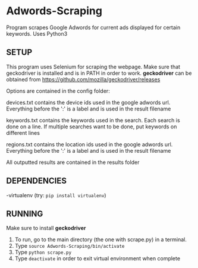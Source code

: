 # Adwords-Scraping
Program scrapes Google Adwords for current ads displayed for certain keywords. Uses Python3

SETUP
--------------------------------------------------------------------
This program uses Selenium for scraping the webpage. Make sure that geckodriver is installed and is in PATH in order to work. **geckodriver** can be obtained from https://github.com/mozilla/geckodriver/releases

Options are contained in the config folder:

devices.txt contains the device ids used in the google adwords url.
    Everything before the ':' is a label and is used in the result filename

keywords.txt contains the keywords used in the search.
    Each search is done on a line. If multiple searches want to be done, put keywords on different lines

regions.txt contains the location ids used in the google adwords url.
    Everything before the ':' is a label and is used in the result filename

All outputted results are contained in the results folder

DEPENDENCIES
--------------------------------------------------------------------
-virtualenv         (try: <code>pip install virtualenv</code>)


RUNNING
--------------------------------------------------------------------
Make sure to install **geckodriver**

1) To run, go to the main directory (the one with scrape.py) in a terminal.
2) Type <code>source Adwords-Scraping/bin/activate</code>
3) Type <code>python scrape.py</code>
4) Type <code>deactivate</code> in order to exit virtual environment when complete
